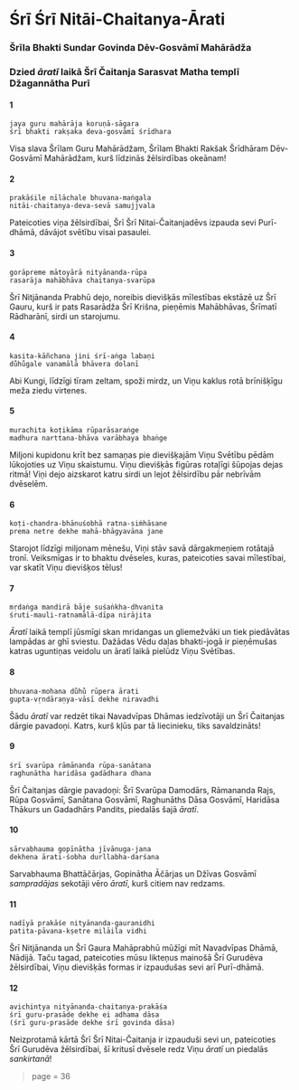 # Śrī Śrī Nitāi-Chaitanya-Ārati

### Šrīla Bhakti Sundar Govinda Dēv-Gosvāmī Mahārādža

### Dzied *āratī* laikā Šrī Čaitanja Sarasvat Matha templī Džagannātha Purī

#### 1

    jaya guru mahārāja koruṇā-sāgara
    śrī bhakti rakṣaka deva-gosvāmī śrīdhara

Visa slava Šrīlam Guru Mahārādžam, Šrīlam Bhakti Rakšak Šrīdhāram Dēv-Gosvāmī Mahārādžam, kurš līdzinās žēlsirdības okeānam!

#### 2

    prakāśile nīlāchale bhuvana-maṅgala
    nitāi-chaitanya-deva-sevā samujjvala

Pateicoties viņa žēlsirdībai, Šrī Šrī Nitai-Čaitanjadēvs izpauda sevi Purī-dhāmā, dāvājot svētību visai pasaulei.

#### 3

    gorāpreme mātoyārā nityānanda-rūpa
    rasarāja mahābhāva chaitanya-svarūpa

Šrī Nitjānanda Prabhū dejo, noreibis dievišķās mīlestības ekstāzē uz Šrī Gauru, kurš ir pats Rasarādža Šrī Krišna, pieņēmis Mahābhāvas, Šrīmatī Rādharānī, sirdi un starojumu.

#### 4

    kasita-kāñchana jini śrī-aṅga labaṇi
    du̐hu̐gale vanamālā bhāvera dolanī  

Abi Kungi, līdzīgi tīram zeltam, spoži mirdz, un Viņu kaklus rotā brīnišķīgu meža ziedu virtenes.

#### 5

    murachita koṭikāma rūparāsaraṅge
    madhura narttana-bhāva varābhaya bhaṅge

Miljoni kupidonu krīt bez samaņas pie dievišķajām Viņu Svētību pēdām lūkojoties uz Viņu skaistumu. Viņu dievišķās figūras rotaļīgi šūpojas dejas ritmā! Viņi dejo aizskarot katru sirdi un lejot žēlsirdību pār nebrīvām dvēselēm.

#### 6

    koṭi-chandra-bhānuśobhā ratna-siṁhāsane
    prema netre dekhe mahā-bhāgyavāna jane

Starojot līdzīgi miljonam mēnešu, Viņi stāv savā dārgakmeņiem rotātajā tronī. Veiksmīgas ir to bhaktu dvēseles, kuras, pateicoties savai mīlestībai, var skatīt Viņu dievišķos tēlus!

#### 7

    mṛdaṅga mandirā bāje suśaṅkha-dhvanita
    śruti-mauli-ratnamālā-dīpa nirājita

*Āratī* laikā templī jūsmīgi skan mridangas un gliemežvāki un tiek piedāvātas lampādas ar ghī sviestu. Dažādas Vēdu daļas bhakti-jogā ir pieņēmušas katras uguntiņas veidolu un āratī laikā pielūdz Viņu Svētības.

#### 8

    bhuvana-mohana du̐hu̐ rūpera ārati
    gupta-vṛndāraṇya-vāsī dekhe niravadhi  

Šādu *āratī* var redzēt tikai Navadvīpas Dhāmas iedzīvotāji un Šrī Čaitanjas dārgie pavadoņi. Katrs, kurš kļūs par tā liecinieku, tiks savaldzināts!

#### 9

    śrī svarūpa rāmānanda rūpa-sanātana
    raghunātha haridāsa gadādhara dhana

Šrī Čaitanjas dārgie pavadoņi: Šrī Svarūpa Damodārs, Rāmananda Rajs, Rūpa Gosvāmī, Sanātana Gosvāmī, Raghunāths Dāsa Gosvāmī, Haridāsa Thākurs un Gadadhārs Pandits, piedalās šajā *āratī*.

#### 10

    sārvabhauma gopīnātha jīvānuga-jana
    dekhena ārati-śobha durllabha-darśana

Sarvabhauma Bhattāčārjas, Gopinātha Āčārjas un Džīvas Gosvāmī *sampradājas* sekotāji vēro *āratī*, kurš citiem nav redzams.

#### 11

    nadīyā prakāśe nityānanda-gauranidhi
    patita-pāvana-kṣetre milāila vidhi

Šrī Nitjānanda un Šrī Gaura Mahāprabhū mūžīgi mīt Navadvīpas Dhāmā, Nādijā. Taču tagad, pateicoties mūsu likteņus mainošā Šrī Gurudēva žēlsirdībai, Viņu dievišķās formas ir 
izpaudušas sevi arī Purī-dhāmā.

#### 12

    avichintya nityānanda-chaitanya-prakāśa
    śrī guru-prasāde dekhe ei adhama dāsa
    (śrī guru-prasāde dekhe śrī govinda dāsa)

Neizprotamā kārtā Šrī Šrī Nitai-Čaitanja ir izpauduši sevi un, pateicoties Šrī Gurudēva žēlsirdībai, šī kritusī dvēsele redz Viņu *āratī* un piedalās *sankirtanā*!


> page = 36
